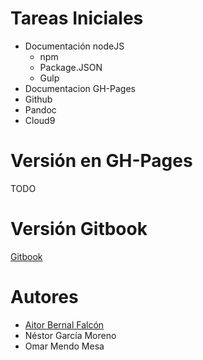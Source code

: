 # Tareas Iniciales
* Documentación nodeJS 
  * npm
  * Package.JSON
  * Gulp
* Documentacion GH-Pages
* Github
* Pandoc
* Cloud9

# Versión en GH-Pages

TODO

# Versión Gitbook

[Gitbook](https://chinegua.gitbooks.io/tareas-iniciales-aitornestoromar/content/)

# Autores
* [Aitor Bernal Falcón](https://chinegua.github.io/)
* Néstor García Moreno
* Omar Mendo Mesa 
